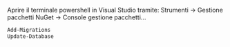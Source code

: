 Aprire il terminale powershell in Visual Studio tramite:
Strumenti -> Gestione pacchetti NuGet -> Console gestione pacchetti...

```bash
Add-Migrations
Update-Database
```